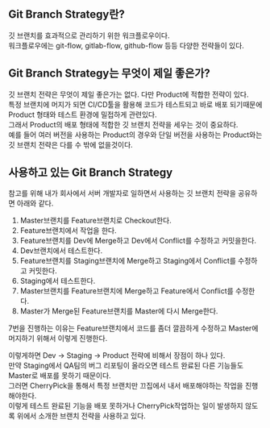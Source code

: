 ## Git Branch Strategy란?
깃 브랜치를 효과적으로 관리하기 위한 워크플로우이다. </br>
워크플로우에는 git-flow, gitlab-flow, github-flow 등등 다양한 전략들이 있다. </br>

## Git Branch Strategy는 무엇이 제일 좋은가?
깃 브랜치 전략은 무엇이 제일 좋은가는 없다. 다만 Product에 적합한 전략이 있다. </br>
특정 브랜치에 머지가 되면 CI/CD툴을 활용해 코드가 테스트되고 바로 배포 되기때문에 Product 형태와 테스트 환경에 밀접하게 관련있다. </br>
그래서 Product의 배포 형태에 적합한 깃 브랜치 전략을 세우는 것이 중요하다. </br>
예를 들어 여러 버전을 사용하는 Product의 경우와 단일 버전을 사용하는 Product와는 깃 브랜치 전략은 다를 수 밖에 없을것이다. </br>

## 사용하고 있는 Git Branch Strategy

참고를 위해 내가 회사에서 서버 개발자로 일하면서 사용하는 깃 브랜치 전략을 공유하면 아래와 같다.

1. Master브랜치를 Feature브랜치로 Checkout한다.
1. Feature브랜치에서 작업을 한다.
1. Feature브랜치를 Dev에 Merge하고 Dev에서 Conflict를 수정하고 커밋을한다. 
1. Dev브랜치에서 테스트한다.
1. Feature브랜치를 Staging브랜치에 Merge하고 Staging에서 Conflict를 수정하고 커밋한다.
1. Staging에서 테스트한다.
1. Master브랜치를 Feature브랜치에 Merge하고 Feature에서 Conflict를 수정한다.
1. Master가 Merge된 Feature브랜치를 Master에 다시 Merge한다.

7번을 진행하는 이유는 Feature브랜치에서 코드를 좀더 깔끔하게 수정하고 Master에 머지하기 위해서 이렇게 진행한다.

이렇게하면 Dev -> Staging -> Product 전략에 비해서 장점이 하나 있다. </br>
만약 Staging에서 QA팀의 버그 리포팅이 올라오면 테스트 완료된 다른 기능들도 Master로 배포를 못하기 때문이다. </br>
그러면 CherryPick을 통해서 특정 브랜치만 끄집에서 내서 배포해야하는 작업을 진행해야한다. </br>
이렇게 테스트 완료된 기능을 배포 못하거나 CherryPick작업하는 일이 발생하지 않도록 위에서 소개한 브랜치 전략을 사용하고 있다. </br>
